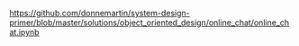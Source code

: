 https://github.com/donnemartin/system-design-primer/blob/master/solutions/object_oriented_design/online_chat/online_chat.ipynb